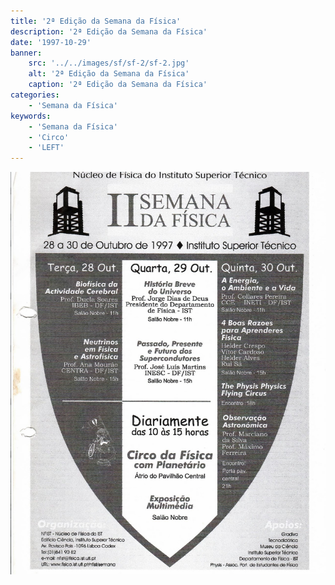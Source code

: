 ```yaml
---
title: '2ª Edição da Semana da Física'
description: '2ª Edição da Semana da Física'
date: '1997-10-29'
banner:
    src: '../../images/sf/sf-2/sf-2.jpg'
    alt: '2ª Edição da Semana da Física'
    caption: '2ª Edição da Semana da Física'
categories:
    - 'Semana da Física'
keywords:
    - 'Semana da Física'
    - 'Circo'
    - 'LEFT'
---
```


<img src="../../images/sf/sf-2/sf-2.jpg">
